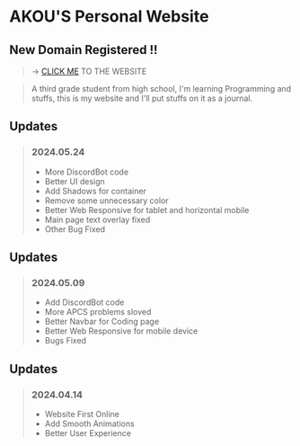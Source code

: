 # AKOU'S Personal Website
## New Domain Registered !!
> -> [CLICK ME](https://akkkou.com) TO THE WEBSITE

> A third grade student from high school, I'm learning Programming and stuffs, this is my website and I'll put stuffs on it as a journal. 
## Updates
> ### **2024.05.24**
> - More DiscordBot code
> - Better UI design
> - Add Shadows for container
> - Remove some unnecessary color
> - Better Web Responsive for tablet and horizontal mobile
> - Main page text overlay fixed
> - Other Bug Fixed

## Updates
> ### **2024.05.09**
> - Add DiscordBot code
> - More APCS problems sloved
> - Better Navbar for Coding page
> - Better Web Responsive for mobile device
> - Bugs Fixed

## Updates
> ### **2024.04.14**
> - Website First Online
> - Add Smooth Animations
> - Better User Experience
